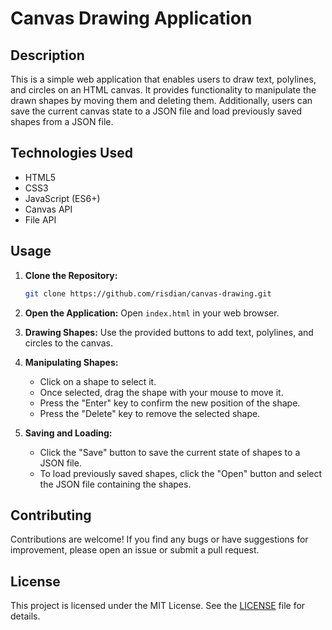 # Canvas Drawing Application

## Description

This is a simple web application that enables users to draw text, polylines, and circles on an HTML canvas. It provides functionality to manipulate the drawn shapes by moving them and deleting them. Additionally, users can save the current canvas state to a JSON file and load previously saved shapes from a JSON file.

## Technologies Used

- HTML5
- CSS3
- JavaScript (ES6+)
- Canvas API
- File API

## Usage

1. **Clone the Repository:**
   ```bash
   git clone https://github.com/risdian/canvas-drawing.git
   ```

2. **Open the Application:**
   Open `index.html` in your web browser.

3. **Drawing Shapes:**
   Use the provided buttons to add text, polylines, and circles to the canvas.

4. **Manipulating Shapes:**
   - Click on a shape to select it. 
   - Once selected, drag the shape with your mouse to move it.
   - Press the "Enter" key to confirm the new position of the shape.
   - Press the "Delete" key to remove the selected shape.

5. **Saving and Loading:**
   - Click the "Save" button to save the current state of shapes to a JSON file.
   - To load previously saved shapes, click the "Open" button and select the JSON file containing the shapes.

## Contributing

Contributions are welcome! If you find any bugs or have suggestions for improvement, please open an issue or submit a pull request.

## License

This project is licensed under the MIT License. See the [LICENSE](LICENSE) file for details.
